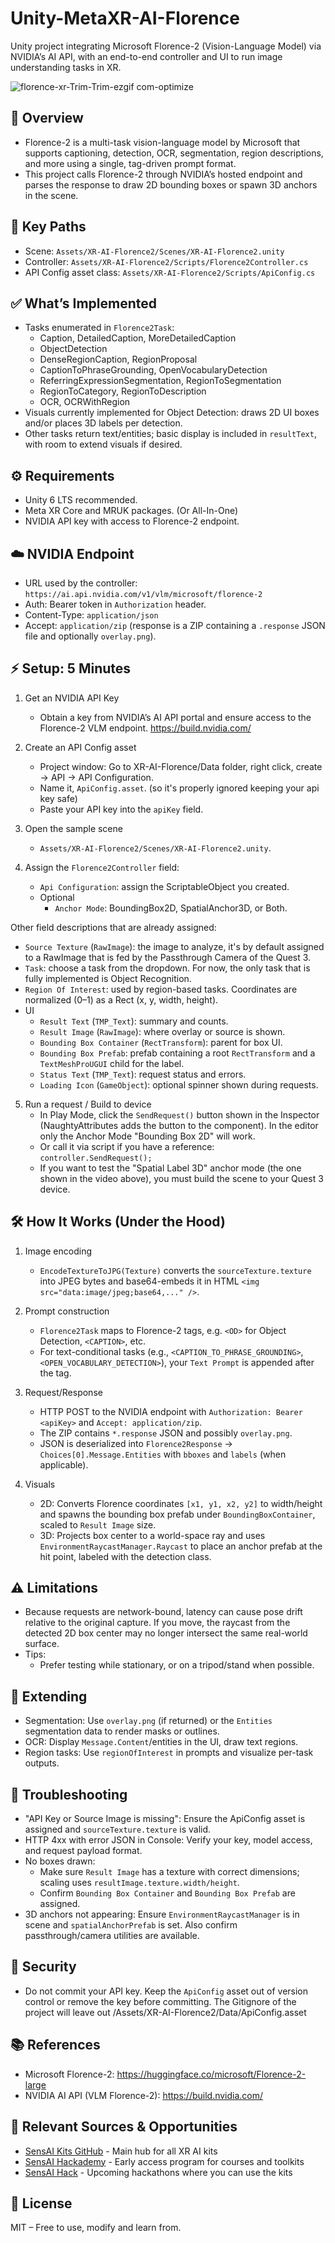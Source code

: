 # Unity-MetaXR-AI-Florence
Unity project integrating Microsoft Florence-2 (Vision-Language Model) via NVIDIA’s AI API, with an end-to-end controller and UI to run image understanding tasks in XR.

![florence-xr-Trim-Trim-ezgif com-optimize](https://github.com/user-attachments/assets/429c9837-574e-4857-8843-1727167f73c3)

## 🔎 Overview
- Florence-2 is a multi-task vision-language model by Microsoft that supports captioning, detection, OCR, segmentation, region descriptions, and more using a single, tag-driven prompt format.
- This project calls Florence-2 through NVIDIA’s hosted endpoint and parses the response to draw 2D bounding boxes or spawn 3D anchors in the scene.

## 📁 Key Paths
- Scene: `Assets/XR-AI-Florence2/Scenes/XR-AI-Florence2.unity`
- Controller: `Assets/XR-AI-Florence2/Scripts/Florence2Controller.cs`
- API Config asset class: `Assets/XR-AI-Florence2/Scripts/ApiConfig.cs`

## ✅ What’s Implemented
- Tasks enumerated in `Florence2Task`:
  - Caption, DetailedCaption, MoreDetailedCaption
  - ObjectDetection
  - DenseRegionCaption, RegionProposal
  - CaptionToPhraseGrounding, OpenVocabularyDetection
  - ReferringExpressionSegmentation, RegionToSegmentation
  - RegionToCategory, RegionToDescription
  - OCR, OCRWithRegion
- Visuals currently implemented for Object Detection: draws 2D UI boxes and/or places 3D labels per detection.
- Other tasks return text/entities; basic display is included in `resultText`, with room to extend visuals if desired.

## ⚙️ Requirements
- Unity 6 LTS recommended.
- Meta XR Core and MRUK packages. (Or All-In-One)
- NVIDIA API key with access to Florence-2 endpoint.

## ☁️ NVIDIA Endpoint
- URL used by the controller: `https://ai.api.nvidia.com/v1/vlm/microsoft/florence-2`
- Auth: Bearer token in `Authorization` header.
- Content-Type: `application/json`
- Accept: `application/zip` (response is a ZIP containing a `.response` JSON file and optionally `overlay.png`).

## ⚡ Setup: 5 Minutes
1) Get an NVIDIA API Key
   - Obtain a key from NVIDIA’s AI API portal and ensure access to the Florence-2 VLM endpoint. https://build.nvidia.com/

2) Create an API Config asset
   - Project window: Go to XR-AI-Florence/Data folder, right click, create → API → API Configuration.
   - Name it, `ApiConfig.asset`. (so it's properly ignored keeping your api key safe)
   - Paste your API key into the `apiKey` field.

3) Open the sample scene
   - `Assets/XR-AI-Florence2/Scenes/XR-AI-Florence2.unity`.

4) Assign the `Florence2Controller` field:
   - `Api Configuration`: assign the ScriptableObject you created.
   - Optional
     - `Anchor Mode`: BoundingBox2D, SpatialAnchor3D, or Both.
  
Other field descriptions that are already assigned:
   - `Source Texture` (`RawImage`): the image to analyze, it's by default assigned to a RawImage that is fed by the Passthrough Camera of the Quest 3.
   - `Task`: choose a task from the dropdown. For now, the only task that is fully implemented is Object Recognition.
   - `Region Of Interest`: used by region-based tasks. Coordinates are normalized (0–1) as a Rect (x, y, width, height).
   - UI
     - `Result Text` (`TMP_Text`): summary and counts.
     - `Result Image` (`RawImage`): where overlay or source is shown.
     - `Bounding Box Container` (`RectTransform`): parent for box UI.
     - `Bounding Box Prefab`: prefab containing a root `RectTransform` and a `TextMeshProUGUI` child for the label.
     - `Status Text` (`TMP_Text`): request status and errors.
     - `Loading Icon` (`GameObject`): optional spinner shown during requests.

5) Run a request / Build to device
   - In Play Mode, click the `SendRequest()` button shown in the Inspector (NaughtyAttributes adds the button to the component). In the editor only the Anchor Mode "Bounding Box 2D" will work.
   - Or call it via script if you have a reference: `controller.SendRequest();`
   - If you want to test the "Spatial Label 3D" anchor mode (the one shown in the video above), you must build the scene to your Quest 3 device.

## 🛠️ How It Works (Under the Hood)
1) Image encoding
   - `EncodeTextureToJPG(Texture)` converts the `sourceTexture.texture` into JPEG bytes and base64-embeds it in HTML `<img src="data:image/jpeg;base64,..." />`.

2) Prompt construction
   - `Florence2Task` maps to Florence-2 tags, e.g. `<OD>` for Object Detection, `<CAPTION>`, etc.
   - For text-conditional tasks (e.g., `<CAPTION_TO_PHRASE_GROUNDING>`, `<OPEN_VOCABULARY_DETECTION>`), your `Text Prompt` is appended after the tag.

3) Request/Response
   - HTTP POST to the NVIDIA endpoint with `Authorization: Bearer <apiKey>` and `Accept: application/zip`.
   - The ZIP contains `*.response` JSON and possibly `overlay.png`.
   - JSON is deserialized into `Florence2Response` → `Choices[0].Message.Entities` with `bboxes` and `labels` (when applicable).

4) Visuals
   - 2D: Converts Florence coordinates `[x1, y1, x2, y2]` to width/height and spawns the bounding box prefab under `BoundingBoxContainer`, scaled to `Result Image` size.
   - 3D: Projects box center to a world-space ray and uses `EnvironmentRaycastManager.Raycast` to place an anchor prefab at the hit point, labeled with the detection class.

## ⚠️ Limitations
- Because requests are network-bound, latency can cause pose drift relative to the original capture. If you move, the raycast from the detected 2D box center may no longer intersect the same real-world surface.
- Tips:
  - Prefer testing while stationary, or on a tripod/stand when possible.

## 🧩 Extending
- Segmentation: Use `overlay.png` (if returned) or the `Entities` segmentation data to render masks or outlines.
- OCR: Display `Message.Content`/entities in the UI, draw text regions.
- Region tasks: Use `regionOfInterest` in prompts and visualize per-task outputs.

## 🧯 Troubleshooting
- "API Key or Source Image is missing": Ensure the ApiConfig asset is assigned and `sourceTexture.texture` is valid.
- HTTP 4xx with error JSON in Console: Verify your key, model access, and request payload format.
- No boxes drawn:
  - Make sure `Result Image` has a texture with correct dimensions; scaling uses `resultImage.texture.width/height`.
  - Confirm `Bounding Box Container` and `Bounding Box Prefab` are assigned.
- 3D anchors not appearing: Ensure `EnvironmentRaycastManager` is in scene and `spatialAnchorPrefab` is set. Also confirm passthrough/camera utilities are available.

## 🔐 Security
- Do not commit your API key. Keep the `ApiConfig` asset out of version control or remove the key before committing. The Gitignore of the project will leave out /Assets/XR-AI-Florence2/Data/ApiConfig.asset

## 📚 References
- Microsoft Florence-2: https://huggingface.co/microsoft/Florence-2-large
- NVIDIA AI API (VLM Florence-2): https://build.nvidia.com/

## 🔎 Relevant Sources & Opportunities 

- [SensAI Kits GitHub](https://github.com/XRBootcamp/SensAIKits) - Main hub for all XR AI kits 
- [SensAI Hackademy](https://www.sensaihackademy.com/) - Early access program for courses and toolkits
- [SensAI Hack](https://sensaihack.com/) - Upcoming hackathons where you can use the kits

## 📄 License
MIT – Free to use, modify and learn from.
